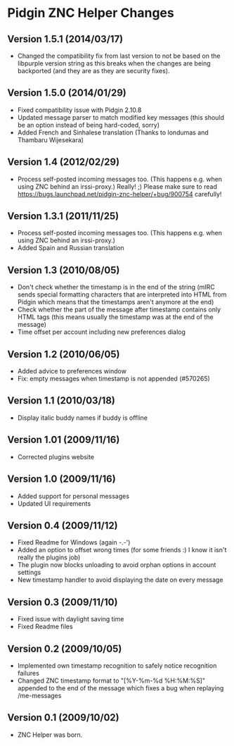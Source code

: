 # Pidgin ZNC Helper Changes

## Version 1.5.1 (2014/03/17)
- Changed the compatibility fix from last version to not be based on the
  libpurple version string as this breaks when the changes are being
  backported (and they are as they are security fixes).

## Version 1.5.0 (2014/01/29)
- Fixed compatibility issue with Pidgin 2.10.8
- Updated message parser to match modified key messages (this should be an
  option instead of being hard-coded, sorry)
- Added French and Sinhalese translation (Thanks to londumas and Thambaru
  Wijesekara)

## Version 1.4 (2012/02/29)
- Process self-posted incoming messages too. (This happens e.g. when using ZNC
  behind an irssi-proxy.) Really! ;) Please make sure to read
  https://bugs.launchpad.net/pidgin-znc-helper/+bug/900754 carefully!
	
## Version 1.3.1 (2011/11/25)
- Process self-posted incoming messages too. (This happens e.g. when using ZNC behind an irssi-proxy.)
- Added Spain and Russian translation

## Version 1.3 (2010/08/05)
- Don't check whether the timestamp is in the end of the string (mIRC sends
  special formatting characters that are interpreted into HTML from Pidgin which
  means that the timestamps aren't anymore at the end)
- Check whether the part of the message after timestamp contains only HTML tags
  (this means usually the timestamp was at the end of the message)
- Time offset per account including new preferences dialog

## Version 1.2 (2010/06/05)
- Added advice to preferences window
- Fix: empty messages when timestamp is not appended (#570265)

## Version 1.1 (2010/03/18)
- Display italic buddy names if buddy is offline

## Version 1.01 (2009/11/16)
- Corrected plugins website

## Version 1.0 (2009/11/16)
- Added support for personal messages
- Updated UI requirements

## Version 0.4 (2009/11/12)
- Fixed Readme for Windows (again -.-')
- Added an option to offset wrong times (for some friends :) I know it isn't
  really the plugins job)
- The plugin now blocks unloading to avoid orphan options in account settings
- New timestamp handler to avoid displaying the date on every message

## Version 0.3 (2009/11/10)
- Fixed issue with daylight saving time
- Fixed Readme files

## Version 0.2 (2009/10/05)
- Implemented own timestamp recognition to safely notice recognition failures
- Changed ZNC timestamp format to "[%Y-%m-%d %H:%M:%S]" appended to the end of
  the message which fixes a bug when replaying /me-messages

## Version 0.1 (2009/10/02)
- ZNC Helper was born.

